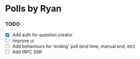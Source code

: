 # Polls by Ryan

### TODO

- [x] Add auth for question creator
- [ ] Improve ui
- [ ] Add behaviours for 'ending' poll (end time, manual end, etc)
- [ ] Add tRPC SSR
